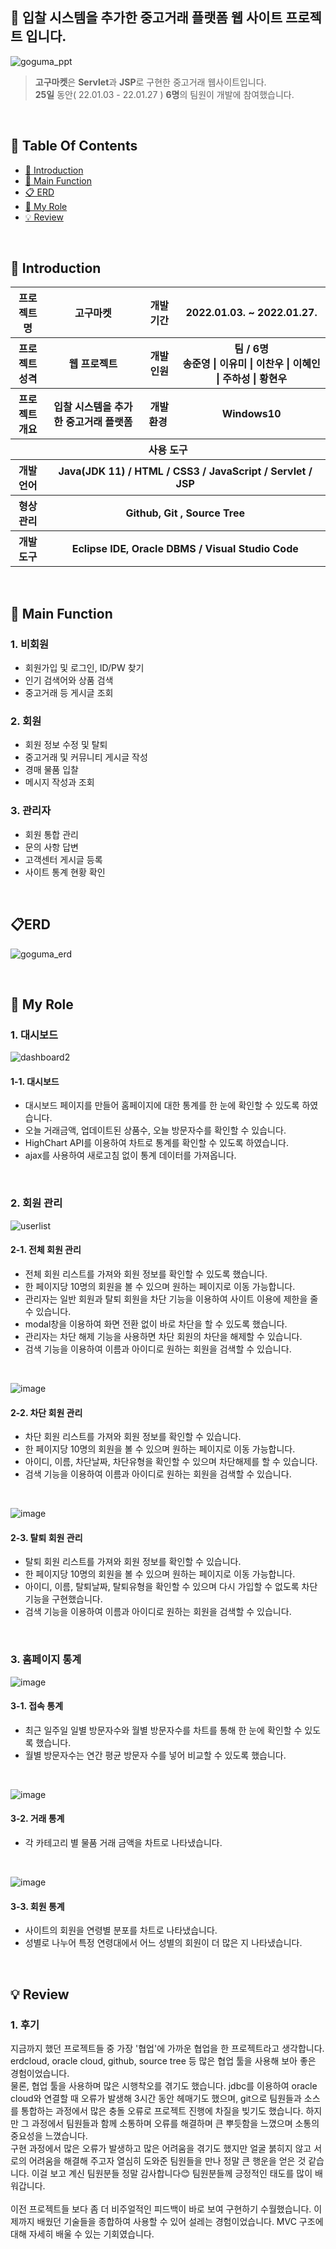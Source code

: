 ## 🍠 입찰 시스템을 추가한 중고거래 플랫폼 웹 사이트 프로젝트 입니다.

![goguma_ppt](https://user-images.githubusercontent.com/90780701/152696909-20209341-07bc-4062-bb20-2be93588aea7.png)

>  **고구마켓**은 **Servlet**과 **JSP**로 구현한 중고거래 웹사이트입니다. <br />
>  **25일** 동안( 22.01.03 - 22.01.27 ) **6명**의 팀원이 개발에 참여했습니다. <br />

 <br />
 
## 📌 Table Of Contents
* [📖 Introduction](#-introduction)
* [📝 Main Function](#-main-function)
* [📋 ERD](#erd)
* [🙋 My Role](#-my-role)
* [💡 Review](#-review)

 <br />

## 📖 Introduction
<table>
    <tr>
        <th width="11%">프로젝트 명 </th>
        <th>고구마켓</th>
        <th>개발기간</th>
        <th>2022.01.03. ~ 2022.01.27.</th>
    </tr>
    <tr>
        <th>프로젝트 성격</th>
        <th>웹 프로젝트</th>
        <th>개발인원</th>
        <th>팀 / 6명<br>
            송준영 | 이유미 | 이찬우 | 이혜인 | 주하성 | 황현우
        </th>
    </tr>
    <tr>
        <th>프로젝트 개요</th>
        <th>입찰 시스템을 추가한 중고거래 플랫폼</th>
        <th>개발환경&nbsp;</th>
        <th>Windows10</th>
    </tr>
    <tr>
        <th colspan="5">사용 도구</th>
    </tr>
    <tr>
        <th>개발언어</th>
        <th colspan="3">Java(JDK 11) / HTML / CSS3 / JavaScript / Servlet / JSP </th>
    </tr>
    <tr>
        <th>형상관리</th>
        <th colspan="3">Github, Git , Source Tree</th>
    </tr>
    <tr>
        <th>개발도구</th>
        <th colspan="3">Eclipse IDE, Oracle DBMS / Visual Studio Code</th>
    </tr>
</table>

<br />

## 📝 Main Function
### 1. 비회원
* 회원가입 및 로그인, ID/PW 찾기
* 인기 검색어와 상품 검색
* 중고거래 등 게시글 조회 
### 2. 회원
* 회원 정보 수정 및 탈퇴
* 중고거래 및 커뮤니티 게시글 작성
* 경매 물품 입찰
* 메시지 작성과 조회
### 3. 관리자
* 회원 통합 관리
* 문의 사항 답변
* 고객센터 게시글 등록
* 사이트 통계 현황 확인

<br />

## 📋ERD
![goguma_erd](https://user-images.githubusercontent.com/90780701/152697432-dcdd516b-a2cd-47dc-8a59-ba108e8cd22f.png)

<br />

## 🙋 My Role
### 1. 대시보드

![dashboard2](https://user-images.githubusercontent.com/90780701/152827340-55c1e009-c449-481c-9b60-95b31fb0a39d.gif)
#### 1-1. 대시보드
* 대시보드 페이지를 만들어 홈페이지에 대한 통계를 한 눈에 확인할 수 있도록 하였습니다.
* 오늘 거래금액, 업데이트된 상품수, 오늘 방문자수를 확인할 수 있습니다.
* HighChart API를 이용하여 차트로 통계를 확인할 수 있도록 하였습니다.
* ajax를 사용하여 새로고침 없이 통계 데이터를 가져옵니다.

<br />

### 2. 회원 관리

![userlist](https://user-images.githubusercontent.com/90780701/152835053-3a020827-07dd-425a-8080-f22d4998f8c4.gif)
#### 2-1. 전체 회원 관리
* 전체 회원 리스트를 가져와 회원 정보를 확인할 수 있도록 했습니다.
* 한 페이지당 10명의 회원을 볼 수 있으며 원하는 페이지로 이동 가능합니다.
* 관리자는 일반 회원과 탈퇴 회원을 차단 기능을 이용하여 사이트 이용에 제한을 줄 수 있습니다.
* modal창을 이용하여 화면 전환 없이 바로 차단을 할 수 있도록 했습니다.
* 관리자는 차단 해제 기능을 사용하면 차단 회원의 차단을 해제할 수 있습니다.
* 검색 기능을 이용하여 이름과 아이디로 원하는 회원을 검색할 수 있습니다.

<br />

![image](https://user-images.githubusercontent.com/90780701/152838770-873595ee-eed9-4e3c-859a-0791bcb9e79a.png)
#### 2-2. 차단 회원 관리
* 차단 회원 리스트를 가져와 회원 정보를 확인할 수 있습니다.
* 한 페이지당 10명의 회원을 볼 수 있으며 원하는 페이지로 이동 가능합니다.
* 아이디, 이름, 차단날짜, 차단유형을 확인할 수 있으며 차단해제를 할 수 있습니다.
* 검색 기능을 이용하여 이름과 아이디로 원하는 회원을 검색할 수 있습니다.

<br />

![image](https://user-images.githubusercontent.com/90780701/152840041-ba0cf3be-d7b7-4504-98ef-872f49aac2ea.png)
#### 2-3. 탈퇴 회원 관리
* 탈퇴 회원 리스트를 가져와 회원 정보를 확인할 수 있습니다.
* 한 페이지당 10명의 회원을 볼 수 있으며 원하는 페이지로 이동 가능합니다.
* 아이디, 이름, 탈퇴날짜, 탈퇴유형을 확인할 수 있으며 다시 가입할 수 없도록 차단 기능을 구현했습니다.
* 검색 기능을 이용하여 이름과 아이디로 원하는 회원을 검색할 수 있습니다.

<br />

### 3. 홈페이지 통계

![image](https://user-images.githubusercontent.com/90780701/152842044-fa67fc40-a929-41a7-b770-6c198cb6fe20.png)
#### 3-1. 접속 통계
* 최근 일주일 일별 방문자수와 월별 방문자수를 차트를 통해 한 눈에 확인할 수 있도록 했습니다.
* 월별 방문자수는 연간 평균 방문자 수를 넣어 비교할 수 있도록 했습니다.

<br />

![image](https://user-images.githubusercontent.com/90780701/152842424-c675aace-7ac7-4185-8794-afc27f5226c2.png)
#### 3-2. 거래 통계
* 각 카테고리 별 물품 거래 금액을 차트로 나타냈습니다.

<br />

![image](https://user-images.githubusercontent.com/90780701/152843237-d724d039-bbbf-4372-8870-9b1397ca7110.png)
#### 3-3. 회원 통계
* 사이트의 회원을 연령별 분포를 차트로 나타냈습니다.
* 성별로 나누어 특정 연령대에서 어느 성별의 회원이 더 많은 지 나타냈습니다.

<br />

## 💡 Review
### 1. 후기
 지금까지 했던 프로젝트들 중 가장 '협업'에 가까운 협업을 한 프로젝트라고 생각합니다. erdcloud, oracle cloud, github, source tree 등 많은 협업 툴을 사용해 보아 좋은 경험이었습니다. <br />
 물론, 협업 툴을 사용하며 많은 시행착오를 겪기도 했습니다. jdbc를 이용하여 oracle cloud와 연결할 때 오류가 발생해 3시간 동안 헤매기도 했으며, git으로 팀원들과 소스를 통합하는 과정에서 많은 충돌 오류로 프로젝트 진행에 차질을 빚기도 했습니다. 하지만 그 과정에서 팀원들과 함께 소통하며 오류를 해결하며 큰 뿌듯함을 느꼈으며 소통의 중요성을 느꼈습니다. <br />
 구현 과정에서 많은 오류가 발생하고 많은 어려움을 겪기도 했지만 얼굴 붉히지 않고 서로의 어려움을 해결해 주고자 열심히 도와준 팀원들을 만나 정말 큰 행운을 얻은 것 같습니다. 이걸 보고 계신 팀원분들 정말 감사합니다😊 팀원분들께 긍정적인 태도를 많이 배워갑니다. <br />
 <br />
 이전 프로젝트들 보다 좀 더 비주얼적인 피드백이 바로 보여 구현하기 수월했습니다. 이제까지 배웠던 기술들을 종합하여 사용할 수 있어 설레는 경험이었습니다. MVC 구조에 대해 자세히 배울 수 있는 기회였습니다. 




